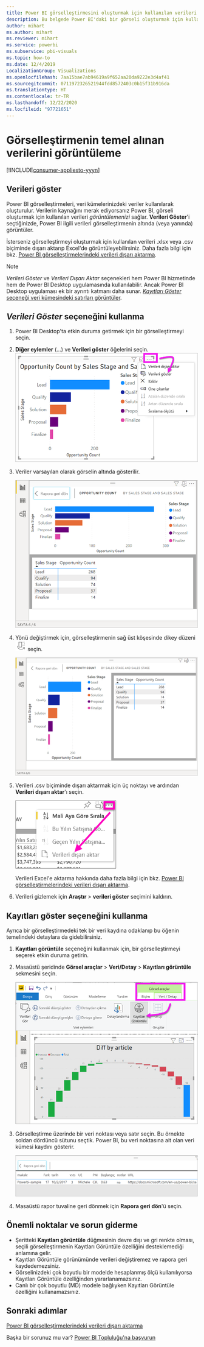 ```yaml
---
title: Power BI görselleştirmesini oluşturmak için kullanılan verileri gösterme
description: Bu belgede Power BI'daki bir görseli oluşturmak için kullanılan verileri gösterme ve bu verileri .csv dosyası biçiminde dışarı aktarma adımları açıklanmaktadır.
author: mihart
ms.author: mihart
ms.reviewer: mihart
ms.service: powerbi
ms.subservice: pbi-visuals
ms.topic: how-to
ms.date: 12/4/2019
LocalizationGroup: Visualizations
ms.openlocfilehash: 7aa15bae7ab94619a9f652aa20da9222e3d4af41
ms.sourcegitcommit: 0711972326521944fdd8572403c0b15f31b916da
ms.translationtype: HT
ms.contentlocale: tr-TR
ms.lasthandoff: 12/22/2020
ms.locfileid: "97721651"
---
```

# <a name="display-a-visualizations-underlying-data"></a>Görselleştirmenin temel alınan verilerini görüntüleme

[!INCLUDE[consumer-appliesto-yyyn](../includes/consumer-appliesto-nyyn.md)]    

## <a name="show-data"></a>Verileri göster
Power BI görselleştirmeleri, veri kümelerinizdeki veriler kullanılarak oluşturulur. Verilerin kaynağını merak ediyorsanız Power BI, görseli oluşturmak için kullanılan verileri *görüntülemenizi* sağlar. **Verileri Göster**'i seçtiğinizde, Power BI ilgili verileri görselleştirmenin altında (veya yanında) görüntüler.

İsterseniz görselleştirmeyi oluşturmak için kullanılan verileri .xlsx veya .csv biçiminde dışarı aktarıp Excel'de görüntüleyebilirsiniz. Daha fazla bilgi için bkz. [Power BI görselleştirmelerindeki verileri dışarı aktarma](power-bi-visualization-export-data.md).

> [!NOTE]
> *Verileri Göster* ve *Verileri Dışarı Aktar* seçenekleri hem Power BI hizmetinde hem de Power BI Desktop uygulamasında kullanılabilir. Ancak Power BI Desktop uygulaması ek bir ayrıntı katmanı daha sunar. [*Kayıtları Göster* seçeneği veri kümesindeki satırları görüntüler](../create-reports/desktop-see-data-see-records.md).
> 
> 

## <a name="using-show-data"></a>*Verileri Göster* seçeneğini kullanma 
1. Power BI Desktop'ta etkin duruma getirmek için bir görselleştirmeyi seçin.

2. **Diğer eylemler** (...) ve **Verileri göster** öğelerini seçin. 
    ![Verileri Göster için görüntüleme seçenekleri](media/service-reports-show-data/power-bi-more-action.png)


3. Veriler varsayılan olarak görselin altında gösterilir.
   
   ![görsel ve veri dikey görüntüsü](media/service-reports-show-data/power-bi-show-data-below.png)

4. Yönü değiştirmek için, görselleştirmenin sağ üst köşesinde dikey düzeni ![dikey yerleşime geçmek için kullanılan simgenin küçük ekran görüntüsü](media/service-reports-show-data/power-bi-vertical-icon-new.png) seçin.
   
   ![görsel ve veri yatay görüntüsü](media/service-reports-show-data/power-bi-show-data-side.png)
5. Verileri .csv biçiminde dışarı aktarmak için üç noktayı ve ardından **Verileri dışarı aktar**'ı seçin.
   
    ![Verileri dışarı aktar’ı seçme](media/service-reports-show-data/power-bi-export-data-new.png)
   
    Verileri Excel'e aktarma hakkında daha fazla bilgi için bkz. [Power BI görselleştirmelerindeki verileri dışarı aktarma](power-bi-visualization-export-data.md).
6. Verileri gizlemek için **Araştır** > **verileri göster** seçimini kaldırın.

## <a name="using-show-records"></a>Kayıtları göster seçeneğini kullanma
Ayrıca bir görselleştirmedeki tek bir veri kaydına odaklanıp bu öğenin temelindeki detaylara da gidebilirsiniz. 

1. **Kayıtları görüntüle** seçeneğini kullanmak için, bir görselleştirmeyi seçerek etkin duruma getirin. 

2. Masaüstü şeridinde **Görsel araçlar** > **Veri/Detay** > **Kayıtları görüntüle** sekmesini seçin. 

    ![Kayıtları Görüntüle özelliğinin seçili olduğunu gösteren ekran görüntüsü.](media/service-reports-show-data/power-bi-see-record.png)

3. Görselleştirme üzerinde bir veri noktası veya satır seçin. Bu örnekte soldan dördüncü sütunu seçtik. Power BI, bu veri noktasına ait olan veri kümesi kaydını gösterir.

    ![Veri kümesindeki tek bir kaydın ekran görüntüsü.](media/service-reports-show-data/power-bi-row.png)

4. Masaüstü rapor tuvaline geri dönmek için **Rapora geri dön**'ü seçin. 

## <a name="considerations-and-troubleshooting"></a>Önemli noktalar ve sorun giderme

- Şeritteki **Kayıtları görüntüle** düğmesinin devre dışı ve gri renkte olması, seçili görselleştirmenin Kayıtları Görüntüle özelliğini desteklemediği anlamına gelir.
- Kayıtları Görüntüle görünümünde verileri değiştiremez ve rapora geri kaydedemezsiniz.
- Görselinizdeki çok boyutlu bir modelde hesaplanmış ölçü kullanılıyorsa Kayıtları Görüntüle özelliğinden yararlanamazsınız.
- Canlı bir çok boyutlu (MD) modele bağlıyken Kayıtları Görüntüle özelliğini kullanamazsınız.  

## <a name="next-steps"></a>Sonraki adımlar
[Power BI görselleştirmelerindeki verileri dışarı aktarma](power-bi-visualization-export-data.md)    

Başka bir sorunuz mu var? [Power BI Topluluğu'na başvurun](https://community.powerbi.com/)


